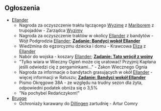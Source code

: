 ## Ogłoszenia
* [Ellander](#l_ellander)
	* Nagroda za oczyszczenie traktu łączącego [Wyzimę](#l_wyzima) z [Mariborem](#l_maribor) z trupojadów - Zarządca [Wyzimy](#l_wyzima)
	* Nagroda za oczyszczenie traktów w okolicy [Ellander](#l_m_ellander) z bandytów - Wójt Podgrodzia [Ellander](#l_m_ellander); **[Zadanie: Bandyci wokół Ellander](#z_q3a)**
	* Wiedźmina do egzorcyzmu dziecka i domu - Krawcowa [Eliza](#p_eliza) z [Ellander](#l_m__ellander)
	* Nabór do wojska - koszary [Ellander](#l_m_ellander); **[Zadanie: Tato wrócił z wojny](#z_q4)**
	* "Tylko wiara w Wieczny Ogień może cię uratować! Przyjmij Kapłana jeślli odwiedzi cię z pergaminkami..." - Zakon Wiecznego Ognia
	* Nagroda za informacje o bandytach grasujących w okół [Ellander](#l_m_ellander) - więcej informacji w Ratuszu; **[Zadanie: Bandyci wokół Ellander](#z_q3a)**
	* Pismo Okręgowe 38A - ze względu na trudny sezon dla żyta, odpowiedni podatek obniża się o 3,5%
	* "Na pochybel Redańczykom!"
* [Brugge](#l_m_brugge)
	* Ochroniaży karawany do [Dillingen](#l_dillingen) zartudnię - Artur Comry